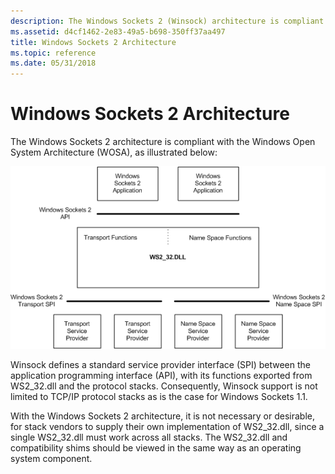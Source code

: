 ```yaml
---
description: The Windows Sockets 2 (Winsock) architecture is compliant with the Windows Open System Architecture (WOSA).
ms.assetid: d4cf1462-2e83-49a5-b698-350ff37aa497
title: Windows Sockets 2 Architecture
ms.topic: reference
ms.date: 05/31/2018
---
```


# Windows Sockets 2 Architecture

The Windows Sockets 2 architecture is compliant with the Windows Open System Architecture (WOSA), as illustrated below:

![windows sockets 2 architecture](images/ovrvw2-1.png)

Winsock defines a standard service provider interface (SPI) between the application programming interface (API), with its functions exported from WS2\_32.dll and the protocol stacks. Consequently, Winsock support is not limited to TCP/IP protocol stacks as is the case for Windows Sockets 1.1.

With the Windows Sockets 2 architecture, it is not necessary or desirable, for stack vendors to supply their own implementation of WS2\_32.dll, since a single WS2\_32.dll must work across all stacks. The WS2\_32.dll and compatibility shims should be viewed in the same way as an operating system component.

 

 



